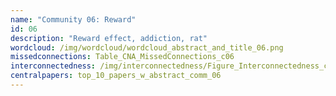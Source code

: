 ```yaml
---
name: "Community 06: Reward"
id: 06
description: "Reward effect, addiction, rat"
wordcloud: /img/wordcloud/wordcloud_abstract_and_title_06.png
missedconnections: Table_CNA_MissedConnections_c06
interconnectedness: /img/interconnectedness/Figure_Interconnectedness_c06.png
centralpapers: top_10_papers_w_abstract_comm_06
---
```

